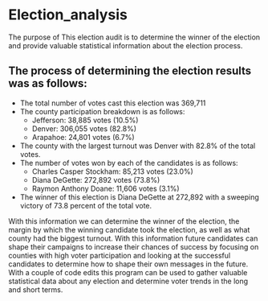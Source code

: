 # Election_analysis

 The purpose of This election audit is to determine the winner of the election and provide valuable statistical information about the election process.
 
 ## The process of determining the election results was as follows:
* The total number of votes cast this election was 369,711
* The county participation breakdown is as follows:
    * Jefferson: 38,885 votes (10.5%)
    * Denver: 306,055 votes (82.8%)
    * Arapahoe: 24,801 votes (6.7%)
* The county with the largest turnout was Denver with 82.8% of the total votes.
* The number of votes won by each of the candidates is as follows:
    * Charles Casper Stockham: 85,213 votes (23.0%)
    * Diana DeGette: 272,892 votes (73.8%)
    * Raymon Anthony Doane: 11,606 votes (3.1%)
* The winner of this election is Diana DeGette at 272,892 with a sweeping victory of 73.8 percent of the total vote.

With this information we can determine the winner of the election, the margin by which the winning candidate took the election, as well as what county had the biggest turnout. With this information future candidates can shape their campaigns to increase their chances of success by focusing on counties with high voter participation and looking at the successful candidates to determine how to shape their own messages in the future. With a couple of code edits this program can be used to gather valuable statistical data about any election and determine voter trends in the long and short terms.
